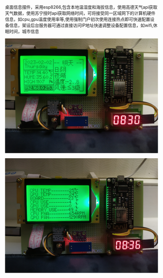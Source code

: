 桌面信息摆件，采用esp8266,包含本地温湿度和海拔信息，使用高德天气api获取天气数据，使用苏宁授时api获取网络时间，可将接受同一区域网下的计算机硬件信息，如cpu,gpu温度使用率等,使用强制门户初次使用连接热点即可快速配置设备信息，架设后台服务器可通过直接访问IP地址快速调整设备配置信息，如wifi,休眠时间，城市信息

![IMG_20230202_083112](.\device_image\IMG_20230202_083112.jpg)

![IMG_20230202_083608](.\device_image\IMG_20230202_083608.jpg)